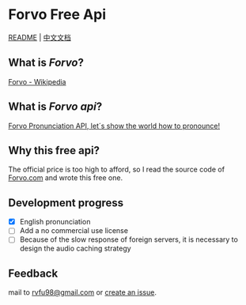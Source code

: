 # Forvo Free Api
[README](README.md) | [中文文档](README_zh.md)
## What is *Forvo*?
[Forvo - Wikipedia](https://en.wikipedia.org/wiki/Forvo)
## What is *Forvo api*?
[Forvo Pronunciation API, let´s show the world how to pronounce!](https://api.forvo.com/)
## Why this free api?
The official price is too high to afford, so I read the source code of [Forvo.com](https://forvo.com) and wrote this free one.
## Development progress
- [x] English pronunciation
- [ ] Add a no commercial use license
- [ ] Because of the slow response of foreign servers, it is necessary to design the audio caching strategy
## Feedback
mail to [rvfu98@gmail.com](mailto:rvfu98@gmail.com) or [create an issue](https://github.com/rvfu/forvo-api-free/issues/new).
